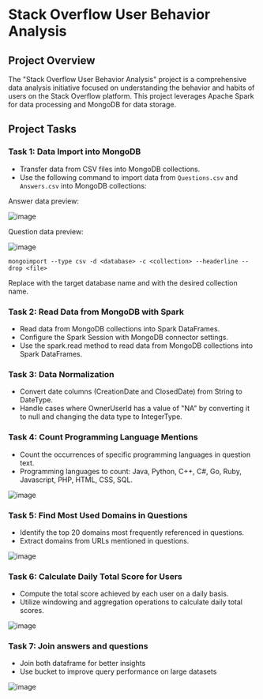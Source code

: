 # Stack Overflow User Behavior Analysis

## Project Overview

The "Stack Overflow User Behavior Analysis" project is a comprehensive data analysis initiative focused on understanding the behavior and habits of users on the Stack Overflow platform. This project leverages Apache Spark for data processing and MongoDB for data storage.

## Project Tasks

### Task 1: Data Import into MongoDB

- Transfer data from CSV files into MongoDB collections.
- Use the following command to import data from `Questions.csv` and `Answers.csv` into MongoDB collections:

Answer data preview:

![image](https://github.com/huy1741/stackoverflow-spark/assets/64857328/694336f6-6891-42ca-bd0a-6379e880f8e7)



Question data preview:

![image](https://github.com/huy1741/stackoverflow-spark/assets/64857328/a8ce3696-ce2b-4399-8d4c-7f271d41bb8a)


```shell
mongoimport --type csv -d <database> -c <collection> --headerline --drop <file>
```
Replace <database> with the target database name and <collection> with the desired collection name.

### Task 2: Read Data from MongoDB with Spark

- Read data from MongoDB collections into Spark DataFrames.
- Configure the Spark Session with MongoDB connector settings.
- Use the spark.read method to read data from MongoDB collections into Spark DataFrames.

### Task 3: Data Normalization
- Convert date columns (CreationDate and ClosedDate) from String to DateType.
- Handle cases where OwnerUserId has a value of "NA" by converting it to null and changing the data type to IntegerType.

### Task 4: Count Programming Language Mentions
- Count the occurrences of specific programming languages in question text.
- Programming languages to count: Java, Python, C++, C#, Go, Ruby, Javascript, PHP, HTML, CSS, SQL.

![image](https://github.com/huy1741/stackoverflow-spark/assets/64857328/e934d6e0-47ef-4c72-9126-6b39716fc491)

### Task 5: Find Most Used Domains in Questions
- Identify the top 20 domains most frequently referenced in questions.
- Extract domains from URLs mentioned in questions.

![image](https://github.com/huy1741/stackoverflow-spark/assets/64857328/12383c2c-9a4f-4a8c-85d0-03857598ff30)

### Task 6: Calculate Daily Total Score for Users
- Compute the total score achieved by each user on a daily basis.
- Utilize windowing and aggregation operations to calculate daily total scores.

![image](https://github.com/huy1741/stackoverflow-spark/assets/64857328/5f4dde23-5100-4b46-bea1-422cae91bd57)

### Task 7: Join answers and questions
- Join both dataframe for better insights
- Use bucket to improve query performance on large datasets

![image](https://github.com/huy1741/stackoverflow-spark/assets/64857328/e654a66d-528a-4577-8cb1-42fb49a133e4)





